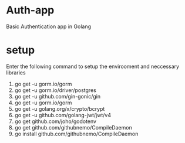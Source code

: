 # Auth-app
Basic Authentication app in Golang 

# setup
Enter the following command to setup the envirooment and neccessary libraries 
1. go get -u gorm.io/gorm
2. go get -u gorm.io/driver/postgres
3. go get -u github.com/gin-gonic/gin
4. go get -u gorm.io/gorm
5. go get -u golang.org/x/crypto/bcrypt
6. go get -u github.com/golang-jwt/jwt/v4
7. go get github.com/joho/godotenv
8. go get github.com/githubnemo/CompileDaemon
9. go install github.com/githubnemo/CompileDaemon
